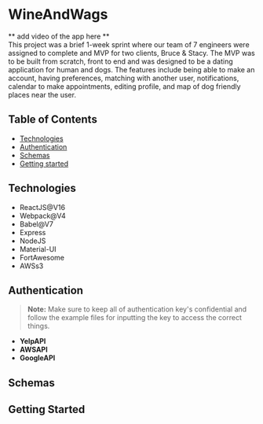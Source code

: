 # WineAndWags
** add video of the app here ** <br />
This project was a brief 1-week sprint where our team of 7 engineers were assigned to complete and MVP for two clients, Bruce & Stacy. The MVP was to be built from scratch, front to end and was designed to be a dating application for human and dogs. The features include being able to make an account, having preferences, matching with another user, notifications, calendar to make appointments, editing profile, and map of dog friendly places near the user. 

## Table of Contents
* [Technologies](#technologies "Goto technologies")
* [Authentication](#authentication "Goto authentication")
* [Schemas](#schemas "Goto schemas")
* [Getting started](#getting-started "Goto getting-started")

## Technologies 
* ReactJS@V16
* Webpack@V4
* Babel@V7
* Express
* NodeJS
* Material-UI 
* FortAwesome 
* AWSs3

## Authentication
> __Note:__ Make sure to keep all of authentication key's confidential and follow the example files for inputting the key to access the correct things.
* __YelpAPI__ 
* __AWSAPI__
* __GoogleAPI__ 

## Schemas

## Getting Started
<!------
1. git remote add juturna https://github.com/Juturnaa/WineAndWags.git
2. git fetch --all
3. git pull juturna testing
4. git checkout -b "your branch name"
5. git add .
6. git commit -m 'your message'
7. git push origin "your branch name"
8. go to git hub and make PR
9. psql -U michaelbanuelos < server/db/schema.sql
psql -U postgres < server/db/schema.sql
----->
